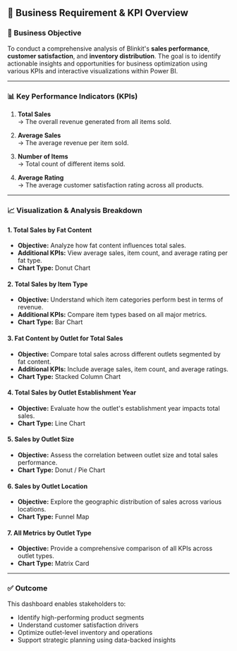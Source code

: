 ## 📌 Business Requirement & KPI Overview

### 🎯 Business Objective
To conduct a comprehensive analysis of Blinkit's **sales performance**, **customer satisfaction**, and **inventory distribution**. The goal is to identify actionable insights and opportunities for business optimization using various KPIs and interactive visualizations within Power BI.

---

### 📊 Key Performance Indicators (KPIs)

1. **Total Sales**  
   → The overall revenue generated from all items sold.

2. **Average Sales**  
   → The average revenue per item sold.

3. **Number of Items**  
   → Total count of different items sold.

4. **Average Rating**  
   → The average customer satisfaction rating across all products.

---

### 📈 Visualization & Analysis Breakdown

#### 1. Total Sales by Fat Content  
- **Objective:** Analyze how fat content influences total sales.  
- **Additional KPIs:** View average sales, item count, and average rating per fat type.  
- **Chart Type:** Donut Chart

#### 2. Total Sales by Item Type  
- **Objective:** Understand which item categories perform best in terms of revenue.  
- **Additional KPIs:** Compare item types based on all major metrics.  
- **Chart Type:** Bar Chart

#### 3. Fat Content by Outlet for Total Sales  
- **Objective:** Compare total sales across different outlets segmented by fat content.  
- **Additional KPIs:** Include average sales, item count, and average ratings.  
- **Chart Type:** Stacked Column Chart

#### 4. Total Sales by Outlet Establishment Year  
- **Objective:** Evaluate how the outlet's establishment year impacts total sales.  
- **Chart Type:** Line Chart

#### 5. Sales by Outlet Size  
- **Objective:** Assess the correlation between outlet size and total sales performance.  
- **Chart Type:** Donut / Pie Chart

#### 6. Sales by Outlet Location  
- **Objective:** Explore the geographic distribution of sales across various locations.  
- **Chart Type:** Funnel Map

#### 7. All Metrics by Outlet Type  
- **Objective:** Provide a comprehensive comparison of all KPIs across outlet types.  
- **Chart Type:** Matrix Card

---

### ✅ Outcome
This dashboard enables stakeholders to:
- Identify high-performing product segments  
- Understand customer satisfaction drivers  
- Optimize outlet-level inventory and operations  
- Support strategic planning using data-backed insights

